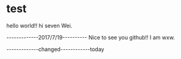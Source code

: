 # test

hello world!!
hi seven Wei.

-------------2017/7/19----------
Nice to see you github!!
I am wxw.

-------------changed------------today
